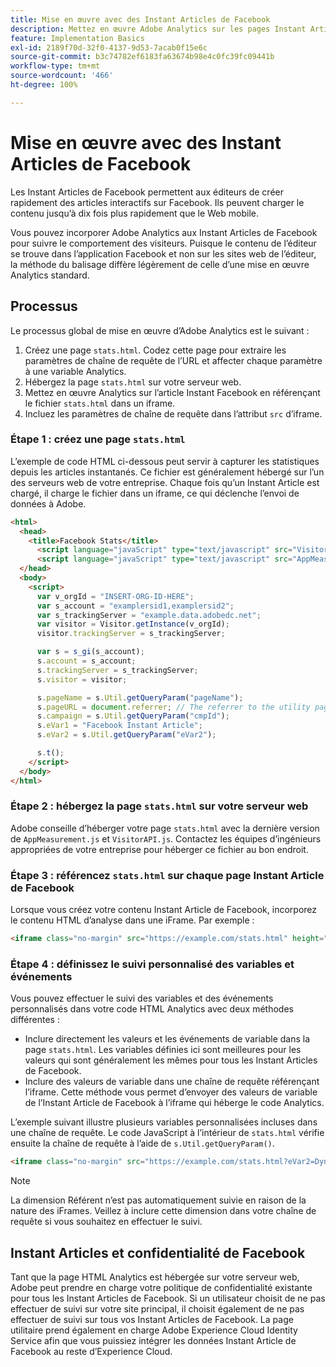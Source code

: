 ```yaml
---
title: Mise en œuvre avec des Instant Articles de Facebook
description: Mettez en œuvre Adobe Analytics sur les pages Instant Article de Facebook.
feature: Implementation Basics
exl-id: 2189f70d-32f0-4137-9d53-7acab0f15e6c
source-git-commit: b3c74782ef6183fa63674b98e4c0fc39fc09441b
workflow-type: tm+mt
source-wordcount: '466'
ht-degree: 100%

---
```


# Mise en œuvre avec des Instant Articles de Facebook

Les Instant Articles de Facebook permettent aux éditeurs de créer rapidement des articles interactifs sur Facebook. Ils peuvent charger le contenu jusqu’à dix fois plus rapidement que le Web mobile.

Vous pouvez incorporer Adobe Analytics aux Instant Articles de Facebook pour suivre le comportement des visiteurs. Puisque le contenu de l’éditeur se trouve dans l’application Facebook et non sur les sites web de l’éditeur, la méthode du balisage diffère légèrement de celle d’une mise en œuvre Analytics standard.

## Processus

Le processus global de mise en œuvre d’Adobe Analytics est le suivant :

1. Créez une page `stats.html`. Codez cette page pour extraire les paramètres de chaîne de requête de l’URL et affecter chaque paramètre à une variable Analytics.
1. Hébergez la page `stats.html` sur votre serveur web.
1. Mettez en œuvre Analytics sur l’article Instant Facebook en référençant le fichier `stats.html` dans un iframe.
1. Incluez les paramètres de chaîne de requête dans l’attribut `src` d’iframe.

### Étape 1 : créez une page `stats.html`

L’exemple de code HTML ci-dessous peut servir à capturer les statistiques depuis les articles instantanés. Ce fichier est généralement hébergé sur l’un des serveurs web de votre entreprise. Chaque fois qu’un Instant Article est chargé, il charge le fichier dans un iframe, ce qui déclenche l’envoi de données à Adobe.

```html
<html>
  <head>
    <title>Facebook Stats</title>
      <script language="javaScript" type="text/javascript" src="VisitorAPI.js"></script>
      <script language="javaScript" type="text/javascript" src="AppMeasurement.js"></script>
  </head>
  <body>
    <script>
      var v_orgId = "INSERT-ORG-ID-HERE";
      var s_account = "examplersid1,examplersid2";
      var s_trackingServer = "example.data.adobedc.net";
      var visitor = Visitor.getInstance(v_orgId);
      visitor.trackingServer = s_trackingServer;

      var s = s_gi(s_account);
      s.account = s_account;
      s.trackingServer = s_trackingServer;
      s.visitor = visitor;

      s.pageName = s.Util.getQueryParam("pageName");
      s.pageURL = document.referrer; // The referrer to the utility page is the parent frame
      s.campaign = s.Util.getQueryParam("cmpId");
      s.eVar1 = "Facebook Instant Article";
      s.eVar2 = s.Util.getQueryParam("eVar2");

      s.t();
    </script>
  </body>
</html>
```

### Étape 2 : hébergez la page `stats.html` sur votre serveur web

Adobe conseille d’héberger votre page `stats.html` avec la dernière version de `AppMeasurement.js` et `VisitorAPI.js`. Contactez les équipes d’ingénieurs appropriées de votre entreprise pour héberger ce fichier au bon endroit.

### Étape 3 : référencez `stats.html` sur chaque page Instant Article de Facebook

Lorsque vous créez votre contenu Instant Article de Facebook, incorporez le contenu HTML d’analyse dans une iFrame. Par exemple :

```html
<iframe class="no-margin" src="https://example.com/stats.html" height="0"></iframe>
```

### Étape 4 : définissez le suivi personnalisé des variables et événements

Vous pouvez effectuer le suivi des variables et des événements personnalisés dans votre code HTML Analytics avec deux méthodes différentes :

* Inclure directement les valeurs et les événements de variable dans la page `stats.html`. Les variables définies ici sont meilleures pour les valeurs qui sont généralement les mêmes pour tous les Instant Articles de Facebook.
* Inclure des valeurs de variable dans une chaîne de requête référençant l’iframe. Cette méthode vous permet d’envoyer des valeurs de variable de l’Instant Article de Facebook à l’iframe qui héberge le code Analytics.

L’exemple suivant illustre plusieurs variables personnalisées incluses dans une chaîne de requête. Le code JavaScript à l’intérieur de `stats.html` vérifie ensuite la chaîne de requête à l’aide de `s.Util.getQueryParam()`.

```html
<iframe class="no-margin" src="https://example.com/stats.html?eVar2=Dynamic%20article%20title&pageName=Example%20article%20name&cmpId=exampleID123" height="0"></iframe>
```

>[!NOTE]
>
>La dimension Référent n’est pas automatiquement suivie en raison de la nature des iFrames. Veillez à inclure cette dimension dans votre chaîne de requête si vous souhaitez en effectuer le suivi.

## Instant Articles et confidentialité de Facebook

Tant que la page HTML Analytics est hébergée sur votre serveur web, Adobe peut prendre en charge votre politique de confidentialité existante pour tous les Instant Articles de Facebook. Si un utilisateur choisit de ne pas effectuer de suivi sur votre site principal, il choisit également de ne pas effectuer de suivi sur tous vos Instant Articles de Facebook. La page utilitaire prend également en charge Adobe Experience Cloud Identity Service afin que vous puissiez intégrer les données Instant Article de Facebook au reste d’Experience Cloud.
